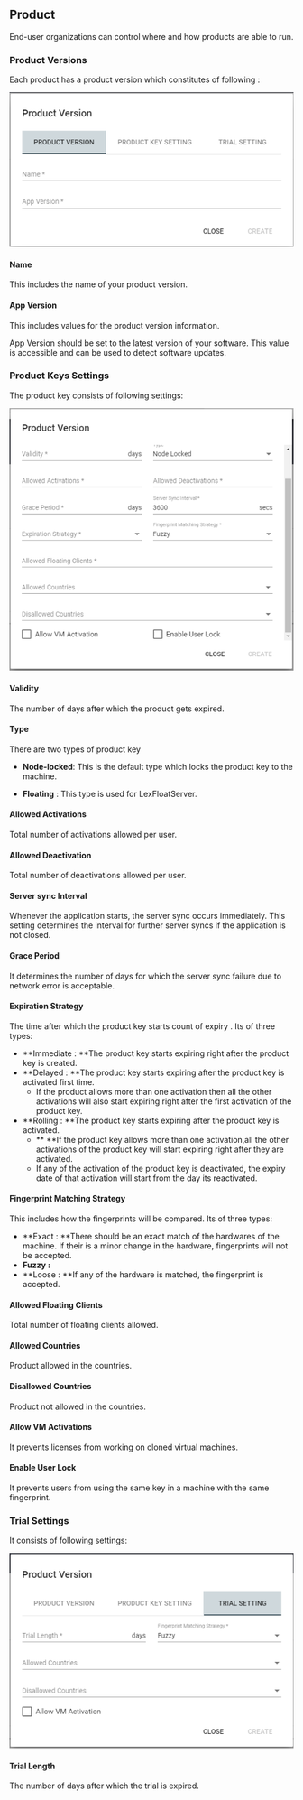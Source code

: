 ## Product

End-user organizations can control where and how  products are able to run.

### Product Versions

Each product has a product version which  constitutes of following :

![](/assets/3.PNG)

#### Name

This includes the name of your product version.

#### App Version

This includes values for the product version information.

App Version should be set to the latest version of your software. This value is accessible and can be used to detect software updates.

### Product Keys Settings

The product key consists of following settings:

![](/assets/1.PNG)

#### Validity

The number of days after which the product gets expired.

#### Type

There are two types of product key

* **Node-locked**: This is the default type which locks the product key to the machine.

* **Floating** : This type is used for LexFloatServer.

#### Allowed Activations

Total number of activations allowed per user.

#### Allowed Deactivation

Total number of deactivations allowed per user.

#### Server sync Interval

Whenever the application starts, the server sync occurs immediately. This setting determines the interval for further server syncs if the application is not closed.

#### Grace Period

It determines the number of days for which the server sync failure due to network error is acceptable.

#### Expiration Strategy

The time after which the product key starts count of expiry . Its of three types:

* **Immediate : **The product key starts expiring right after the product key is created.
* **Delayed : **The product key starts expiring after the product key is activated first time. 
  * If the product allows more than one activation then all the other activations will also start expiring right after the first activation of the product key.
* **Rolling : **The product key starts expiring after the product key is activated.
  * ** **If the product key allows more than one activation,all the other activations of the product key will start expiring right after they are activated.
  * If any of the activation of the product key is deactivated, the expiry date of that activation  will start from the day its reactivated.

#### Fingerprint Matching Strategy

This includes how the fingerprints will be compared. Its of three types:

* **Exact : **There should be an exact match of the hardwares of the machine. If their is a minor change in the hardware, fingerprints will not be accepted.
* **Fuzzy :**
* **Loose : **If any of the hardware is matched, the fingerprint is accepted.

#### Allowed Floating Clients

Total number of floating clients allowed.

#### Allowed Countries

Product allowed in the countries.

#### Disallowed Countries

Product not allowed in the countries.

#### Allow VM Activations

It prevents licenses from working on cloned virtual machines.

#### Enable User Lock

It prevents users from using the same key in a machine with the same fingerprint.

### Trial Settings

It consists of following settings:

![](/assets/Capture.PNG)

#### Trial Length

The number of days after which the trial is expired.

